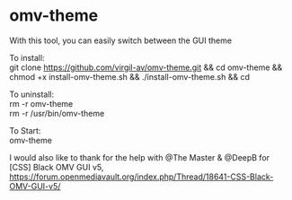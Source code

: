 # omv-theme

With this tool, you can easily switch between the GUI theme

To install:         
git clone https://github.com/virgil-av/omv-theme.git && cd omv-theme && chmod +x install-omv-theme.sh && ./install-omv-theme.sh && cd

To uninstall:       
rm -r omv-theme                                                                               
rm -r /usr/bin/omv-theme

To Start:                                       
omv-theme

I would also like to thank for the help with @The Master & @DeepB for [CSS] Black OMV GUI v5,
https://forum.openmediavault.org/index.php/Thread/18641-CSS-Black-OMV-GUI-v5/                                         


